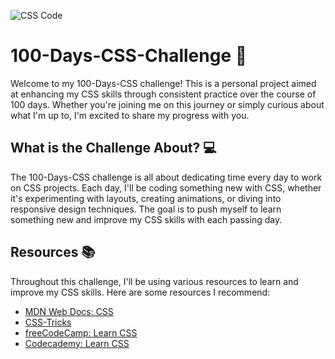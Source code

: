 ![CSS Code](https://images.unsplash.com/photo-1634634465913-5bb5600942f2?q=80&w=3474&auto=format&fit=crop&ixlib=rb-4.0.3&ixid=M3wxMjA3fDB8MHxwaG90by1wYWdlfHx8fGVufDB8fHx8fA%3D%3D)

# 100-Days-CSS-Challenge 🚀

Welcome to my 100-Days-CSS challenge! This is a personal project aimed at enhancing my CSS skills through consistent practice over the course of 100 days. Whether you're joining me on this journey or simply curious about what I'm up to, I'm excited to share my progress with you.

## What is the Challenge About? 💻

The 100-Days-CSS challenge is all about dedicating time every day to work on CSS projects. Each day, I'll be coding something new with CSS, whether it's experimenting with layouts, creating animations, or diving into responsive design techniques. The goal is to push myself to learn something new and improve my CSS skills with each passing day.

## Resources 📚

Throughout this challenge, I'll be using various resources to learn and improve my CSS skills. Here are some resources I recommend:

- [MDN Web Docs: CSS](https://developer.mozilla.org/en-US/docs/Web/CSS)
- [CSS-Tricks](https://css-tricks.com/)
- [freeCodeCamp: Learn CSS](https://www.freecodecamp.org/learn/responsive-web-design/basic-css/)
- [Codecademy: Learn CSS](https://www.codecademy.com/learn/learn-css)
